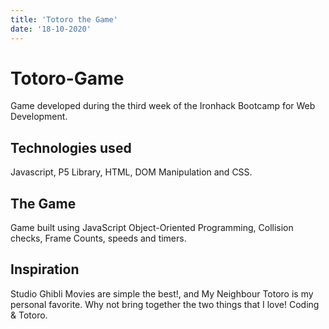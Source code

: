 ```yaml
---
title: 'Totoro the Game'
date: '18-10-2020'
---
```


# Totoro-Game

Game developed during the third week of the Ironhack Bootcamp for Web Development.

## Technologies used

Javascript, P5 Library, HTML, DOM Manipulation and CSS.

## The Game

Game built using JavaScript Object-Oriented Programming, Collision checks, Frame Counts, speeds and
timers.

## Inspiration

Studio Ghibli Movies are simple the best!, and My Neighbour Totoro is my personal favorite.
Why not bring together the two things that I love! Coding & Totoro.



